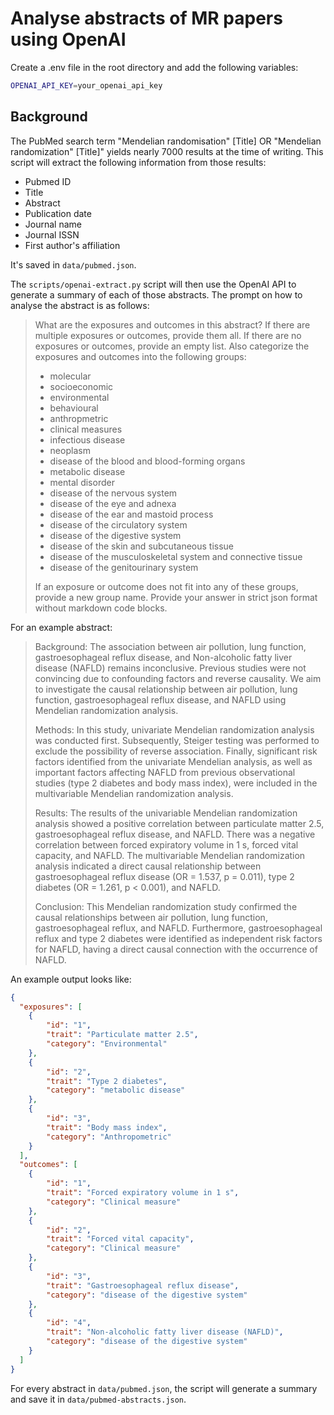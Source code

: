 # Analyse abstracts of MR papers using OpenAI


Create a .env file in the root directory and add the following variables:

```bash
OPENAI_API_KEY=your_openai_api_key
```


## Background

The PubMed search term "Mendelian randomisation" [Title] OR "Mendelian randomization" [Title]" yields nearly 7000 results at the time of writing. This script will extract the following information from those results:

- Pubmed ID
- Title
- Abstract
- Publication date
- Journal name
- Journal ISSN
- First author's affiliation

It's saved in `data/pubmed.json`.

The `scripts/openai-extract.py` script will then use the OpenAI API to generate a summary of each of those abstracts. The prompt on how to analyse the abstract is as follows:

> What are the exposures and outcomes in this abstract? If there are multiple exposures or outcomes, provide them all. If there are no exposures or outcomes, provide an empty list. Also categorize the exposures and outcomes into the following groups: 
> - molecular
> - socioeconomic
> - environmental
> - behavioural
> - anthropmetric
> - clinical measures
> - infectious disease
> - neoplasm
> - disease of the blood and blood-forming organs
> - metabolic disease
> - mental disorder
> - disease of the nervous system
> - disease of the eye and adnexa
> - disease of the ear and mastoid process
> - disease of the circulatory system
> - disease of the digestive system
> - disease of the skin and subcutaneous tissue
> - disease of the musculoskeletal system and connective tissue
> - disease of the genitourinary system
> 
> If an exposure or outcome does not fit into any of these groups, provide a new group name. Provide your answer in strict json format without markdown code blocks.

For an example abstract:


> Background: The association between air pollution, lung function, gastroesophageal reflux disease, and Non-alcoholic fatty liver disease (NAFLD) remains inconclusive. Previous studies were not convincing due to confounding factors and reverse causality. We aim to investigate the causal relationship between air pollution, lung function, gastroesophageal reflux disease, and NAFLD using Mendelian randomization analysis.
> 
> Methods: In this study, univariate Mendelian randomization analysis was conducted first. Subsequently, Steiger testing was performed to exclude the possibility of reverse association. Finally, significant risk factors identified from the univariate Mendelian analysis, as well as important factors affecting NAFLD from previous observational studies (type 2 diabetes and body mass index), were included in the multivariable Mendelian randomization analysis.
>
> Results: The results of the univariable Mendelian randomization analysis showed a positive correlation between particulate matter 2.5, gastroesophageal reflux disease, and NAFLD. There was a negative correlation between forced expiratory volume in 1 s, forced vital capacity, and NAFLD. The multivariable Mendelian randomization analysis indicated a direct causal relationship between gastroesophageal reflux disease (OR = 1.537, p = 0.011), type 2 diabetes (OR = 1.261, p < 0.001), and NAFLD.
>
> Conclusion: This Mendelian randomization study confirmed the causal relationships between air pollution, lung function, gastroesophageal reflux, and NAFLD. Furthermore, gastroesophageal reflux and type 2 diabetes were identified as independent risk factors for NAFLD, having a direct causal connection with the occurrence of NAFLD.


An example output looks like:

```json
{
  "exposures": [
    {
        "id": "1",
        "trait": "Particulate matter 2.5",
        "category": "Environmental"
    },
    {
        "id": "2",
        "trait": "Type 2 diabetes",
        "category": "metabolic disease"
    },
    {
        "id": "3",
        "trait": "Body mass index",
        "category": "Anthropometric"
    }
  ],
  "outcomes": [
    {
        "id": "1",
        "trait": "Forced expiratory volume in 1 s",
        "category": "Clinical measure"
    },
    {
        "id": "2",
        "trait": "Forced vital capacity",
        "category": "Clinical measure"
    },
    {
        "id": "3",
        "trait": "Gastroesophageal reflux disease",
        "category": "disease of the digestive system"
    },
    {
        "id": "4",
        "trait": "Non-alcoholic fatty liver disease (NAFLD)",
        "category": "disease of the digestive system"
    }
  ]
}
```

For every abstract in `data/pubmed.json`, the script will generate a summary and save it in `data/pubmed-abstracts.json`.


